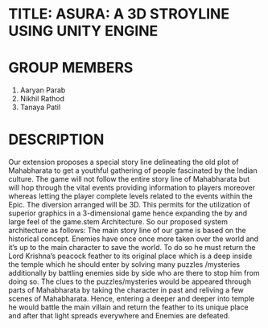 # TITLE: ASURA: A 3D STROYLINE USING UNITY ENGINE 

# GROUP MEMBERS
1. Aaryan Parab
2. Nikhil Rathod
3. Tanaya Patil

# DESCRIPTION
Our extension proposes a special story line delineating the old plot of Mahabharata to get a youthful gathering of people fascinated by the Indian culture. The game will not follow the
entire story line of Mahabharata but will hop through the vital events providing information to players moreover whereas letting the player complete levels related to the events within
the Epic. The diversion arranged will be 3D. This permits for the utilization of superior graphics in a 3-dimensional game hence expanding the by and large feel of the game.stem
Architecture. So our proposed system architecture as follows: The main story line of our game is based on the historical concept. Enemies have once once more taken over the world
and it’s up to the main character to save the world. To do so he must return the Lord Krishna’s peacock feather to its original place which is a deep inside the temple which he
should enter by solving many puzzles /mysteries additionally by battling enemies side by side who are there to stop him from doing so. The clues to the puzzles/mysteries would
be appeared through parts of Mahabharata by taking the character in past and reliving a few scenes of Mahabharata. Hence, entering a deeper and deeper into temple he would
battle the main villain and return the feather to its unique place and after that light spreads everywhere and Enemies are defeated.
